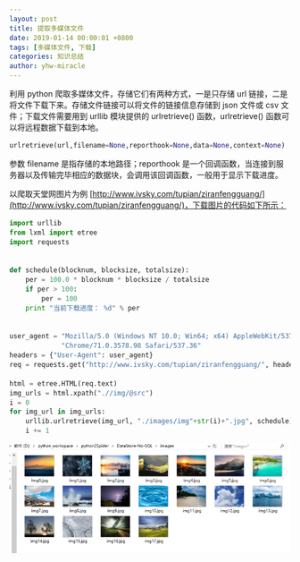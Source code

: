 ```yaml
---
layout: post
title: 提取多媒体文件
date: 2019-01-14 00:00:01 +0800
tags: [多媒体文件, 下载]
categories: 知识总结
author: yhw-miracle
---
```

利用 python 爬取多媒体文件，存储它们有两种方式，一是只存储 url 链接，二是将文件下载下来。存储文件链接可以将文件的链接信息存储到 json 文件或 csv 文件；下载文件需要用到 urllib 模块提供的 urlretrieve() 函数，urlretrieve() 函数可以将远程数据下载到本地。

```python
urlretrieve(url,filename=None,reporthook=None,data=None,context=None)
```

参数 filename 是指存储的本地路径；reporthook 是一个回调函数，当连接到服务器以及传输完毕相应的数据块，会调用该回调函数，一般用于显示下载进度。

以爬取天堂网图片为例 [http://www.ivsky.com/tupian/ziranfengguang/](http://www.ivsky.com/tupian/ziranfengguang/)，下载图片的代码如下所示：

```python
import urllib
from lxml import etree
import requests


def schedule(blocknum, blocksize, totalsize):
    per = 100.0 * blocknum * blocksize / totalsize
    if per > 100:
        per = 100
    print "当前下载进度： %d" % per


user_agent = "Mozilla/5.0 (Windows NT 10.0; Win64; x64) AppleWebKit/537.36 (KHTML, like Gecko) " \
             "Chrome/71.0.3578.98 Safari/537.36"
headers = {"User-Agent": user_agent}
req = requests.get("http://www.ivsky.com/tupian/ziranfengguang/", headers=headers)

html = etree.HTML(req.text)
img_urls = html.xpath(".//img/@src")
i = 0
for img_url in img_urls:
    urllib.urlretrieve(img_url, "./images/img"+str(i)+".jpg", schedule)
    i += 1
```

![](/images/2019/Jan/1.png)
